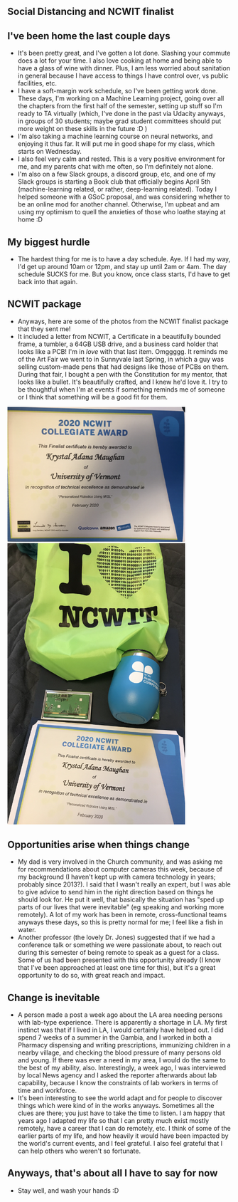 ## Social Distancing and NCWIT finalist

## I've been home the last couple days
- It's been pretty great, and I've gotten a lot done. Slashing your commute does a lot for your time.
  I also love cooking at home and being able to have a glass of wine with dinner. Plus, I am less worried
  about sanitation in general because I have access to things I have control over, vs public facilities, etc.
- I have a soft-margin work schedule, so I've been getting work done. These days, I'm working on 
  a Machine Learning project, going over all the chapters from the first half of the semester, setting
  up stuff so I'm ready to TA virtually (which, I've done in the past via Udacity anyways, in groups of
  30 students; maybe grad student committees should put more weight on these skills in the future :D ) 
- I'm also taking a machine learning course on neural networks, and enjoying it thus far. It will put me 
  in good shape for my class, which starts on Wednesday. 
- I also feel very calm and rested. This is a very positive environment for me, and my parents chat with me
  often, so I'm definitely not alone.
- I'm also on a few Slack groups, a discord group, etc, and one of my Slack groups is starting a Book club that
  officially begins April 5th (machine-learning related, or rather, deep-learning related). Today I helped someone
  with a GSoC proposal, and was considering whether to be an online mod for another channel. Otherwise, I'm upbeat
  and am using my optimism to quell the anxieties of those who loathe staying at home :D 
  
## My biggest hurdle
- The hardest thing for me is to have a day schedule. Aye. If I had my way, I'd get up around 10am or 12pm, and 
  stay up until 2am or 4am. The day schedule SUCKS for me. But you know, once class starts, I'd have to get back
  into that again. 
  
## NCWIT package
- Anyways, here are some of the photos from the NCWIT finalist package that they sent me! 
- It included a letter from NCWIT, a Certificate in a beautifully bounded frame, a tumbler, a 64GB USB drive,
  and a business card holder that looks like a PCB! I'm in *love* with that last item. Omggggg. It reminds me
  of the Art Fair we went to in Sunnyvale last Spring, in which a guy was selling custom-made pens that had 
  designs like those of PCBs on them. During that fair, I bought a pen with the Constitution for my mentor,
  that looks like a bullet. It's beautifully crafted, and I knew he'd love it. I try to be thoughtful when 
  I'm at events if something reminds me of someone or I think that something will be a good fit for them.

<img src="/images/NCWIT2020_small/ncwit_001.png" width="400">

<img src="/images/NCWIT2020_small/ncwit_002.png" width="400">

## Opportunities arise when things change
- My dad is very involved in the Church community, and was asking me for recommendations about computer cameras this week,
  because of my background (I haven't kept up with camera technology in years; probably since 2013?). I said that I 
  wasn't really an expert, but I was able to give advice to send him in the right direction based on things he should look for.
  He put it well, that basically the situation has "sped up parts of our lives that were inevitable" 
  (eg speaking and working more remotely). A lot of my work has been in remote, cross-functional teams anyways these days,
  so this is pretty normal for me; I feel like a fish in water.
- Another professor (the lovely Dr. Jones) suggested that if we had a conference talk or something we were passionate about,
  to reach out during this semester of being remote to speak as a guest for a class. Some of us had been presented with
  this opportunity already (I know that I've been approached at least one time for this), but it's a great opportunity
  to do so, with great reach and impact. 
  
## Change is inevitable
- A person made a post a week ago about the LA area needing persons with lab-type experience. There is apparently a shortage
  in LA. My first instinct was that if I lived in LA, I would certainly have helped out. I did spend 7 weeks of a summer 
  in the Gambia, and I worked in both a Pharmacy dispensing and writing prescriptions, immunizing children in a nearby 
  village, and checking the blood pressure of many persons old and young. If there was ever a need in my area, I would do 
  the same to the best of my ability, also. Interestingly, a week ago, I was interviewed by local News agency and I asked
  the reporter afterwards about lab capability, because I know the constraints of lab workers in terms of time and workforce.
- It's been interesting to see the world adapt and for people to discover things which were kind of in the works anyways. 
  Sometimes all the clues are there; you just have to take the time to listen. I am happy that years ago I adapted my life
  so that I can pretty much exist mostly remotely, have a career that I can do remotely, etc. I think of some of the earlier
  parts of my life, and how heavily it would have been impacted by the world's current events, and I feel grateful.
  I also feel grateful that I can help others who weren't so fortunate.
  
## Anyways, that's about all I have to say for now
- Stay well, and wash your hands :D 
  
  

